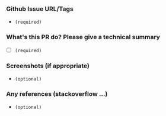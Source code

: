 ### Github Issue URL/Tags

- `(required)`

### What's this PR do? Please give a technical summary

- [ ] `(required)`

### Screenshots (if appropriate)

- `(optional)`

### Any references (stackoverflow …)

- `(optional)`

